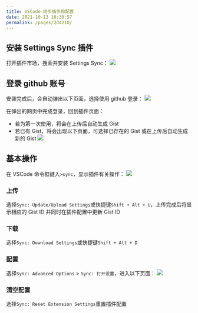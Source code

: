 ```yaml
---
title: VSCode-同步插件和配置
date: 2021-10-13 10:30:57
permalink: /pages/2d4210/
---
```



## 安装 Settings Sync 插件
打开插件市场，搜索并安装 Settings Sync：
![](https://gitee.com/einsier/pics-bed/raw/master/pics/20211013163630.png)

## 登录 github 账号
安装完成后，会自动弹出以下页面，选择使用 github 登录：
![](https://gitee.com/einsier/pics-bed/raw/master/pics/20211013163731.png)

在弹出的网页中完成登录，回到插件页面：
- 若为第一次使用，将会在上传后自动生成 Gist
- 若已有 Gist，将会出现以下页面，可选择已存在的 Gist 或在上传后自动生成新的 Gist
![](https://gitee.com/einsier/pics-bed/raw/master/pics/20211013164023.png)

## 基本操作
在 VSCode 命令框键入`>sync`，显示插件有关操作：
![](https://gitee.com/einsier/pics-bed/raw/master/pics/20211013165320.png)

### 上传
选择`Sync: Update/Upload Settings`或快捷键`Shift + Alt + U`，上传完成后将显示相应的 Gist ID 并同时在插件配置中更新 Gist ID

### 下载
选择`Sync: Download Settings`或快捷键`Shift + Alt + D`

### 配置
选择`Sync: Advanced Options` > `Sync: 打开设置`，进入以下页面：
![](https://gitee.com/einsier/pics-bed/raw/master/pics/20211013170928.png)

### 清空配置
选择`Sync: Reset Extension Settings`重置插件配置
